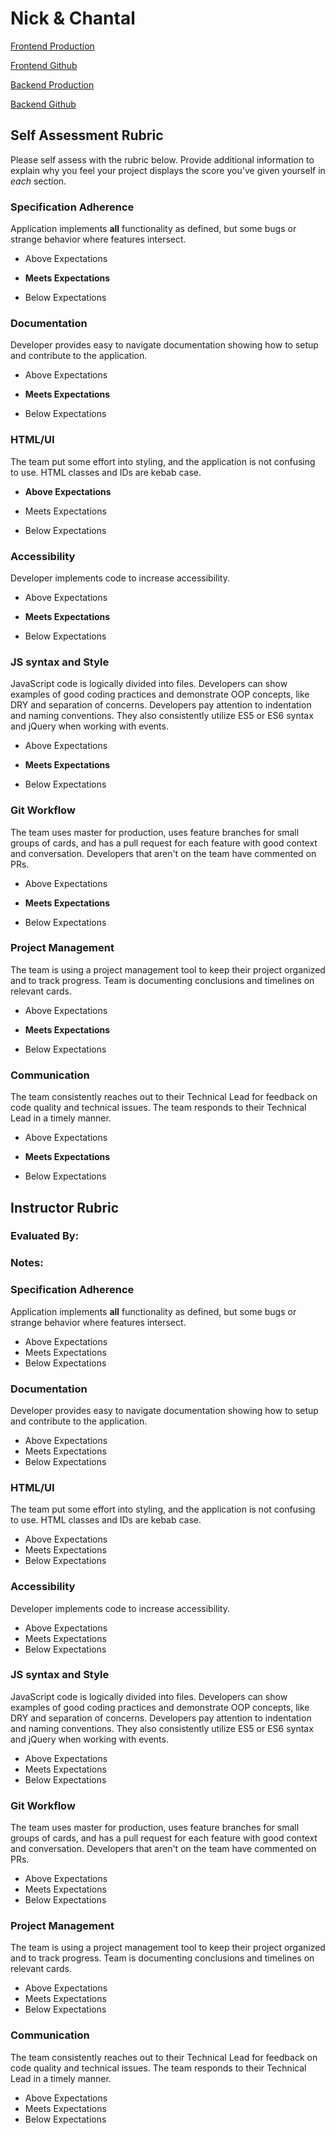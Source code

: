 # Nick & Chantal

[Frontend Production](http://chantal66.github.io/quantified-self-starter-kit/) 

[Frontend Github](https://github.com/chantal66/quantified-self-starter-kit)

[Backend Production](https://guarded-wildwood-13010.herokuapp.com/)

[Backend Github](https://github.com/chantal66/Quantified-Self-API-JS) 


## Self Assessment Rubric

Please self assess with the rubric below. Provide additional information to explain why you feel your project displays the score you've given yourself in _each_ section.

### Specification Adherence

Application implements **all** functionality as defined, but some bugs or strange behavior where features intersect.

- Above Expectations

- **Meets Expectations**

- Below Expectations

### Documentation

Developer provides easy to navigate documentation showing how to setup and contribute to the application.

- Above Expectations

- **Meets Expectations** 

- Below Expectations

### HTML/UI

The team put some effort into styling, and the application is not confusing to use. HTML classes and IDs are kebab case.

- **Above Expectations** 

- Meets Expectations
- Below Expectations

### Accessibility

Developer implements code to increase accessibility.

- Above Expectations

- **Meets Expectations** 

- Below Expectations

### JS syntax and Style

JavaScript code is logically divided into files. Developers can show examples of good coding practices and demonstrate OOP concepts, like DRY and separation of concerns. Developers pay attention to indentation and naming conventions. They also consistently utilize ES5 or ES6 syntax and jQuery when working with events.

- Above Expectations

- **Meets Expectations**

- Below Expectations

### Git Workflow

The team uses master for production, uses feature branches for small groups of cards, and has a pull request for each feature with good context and conversation. Developers that aren't on the team have commented on PRs.

- Above Expectations

- **Meets Expectations**

- Below Expectations

### Project Management

The team is using a project management tool to keep their project organized and to track progress. Team is documenting conclusions and timelines on relevant cards.

- Above Expectations

- **Meets Expectations**

- Below Expectations

### Communication

The team consistently reaches out to their Technical Lead for feedback on code quality and technical issues. The team responds to their Technical Lead in a timely manner.

- Above Expectations

- **Meets Expectations**

- Below Expectations



## Instructor Rubric

### Evaluated By: 

### Notes: 

### Specification Adherence

Application implements **all** functionality as defined, but some bugs or strange behavior where features intersect.

- Above Expectations
- Meets Expectations
- Below Expectations

### Documentation

Developer provides easy to navigate documentation showing how to setup and contribute to the application.

- Above Expectations
- Meets Expectations
- Below Expectations

### HTML/UI

The team put some effort into styling, and the application is not confusing to use. HTML classes and IDs are kebab case.

- Above Expectations
- Meets Expectations
- Below Expectations

### Accessibility

Developer implements code to increase accessibility.

- Above Expectations
- Meets Expectations
- Below Expectations

### JS syntax and Style

JavaScript code is logically divided into files. Developers can show examples of good coding practices and demonstrate OOP concepts, like DRY and separation of concerns. Developers pay attention to indentation and naming conventions. They also consistently utilize ES5 or ES6 syntax and jQuery when working with events.

- Above Expectations
- Meets Expectations
- Below Expectations

### Git Workflow

The team uses master for production, uses feature branches for small groups of cards, and has a pull request for each feature with good context and conversation. Developers that aren't on the team have commented on PRs.

- Above Expectations
- Meets Expectations
- Below Expectations

### Project Management

The team is using a project management tool to keep their project organized and to track progress. Team is documenting conclusions and timelines on relevant cards.

- Above Expectations
- Meets Expectations
- Below Expectations

### Communication

The team consistently reaches out to their Technical Lead for feedback on code quality and technical issues. The team responds to their Technical Lead in a timely manner.

- Above Expectations
- Meets Expectations
- Below Expectations

